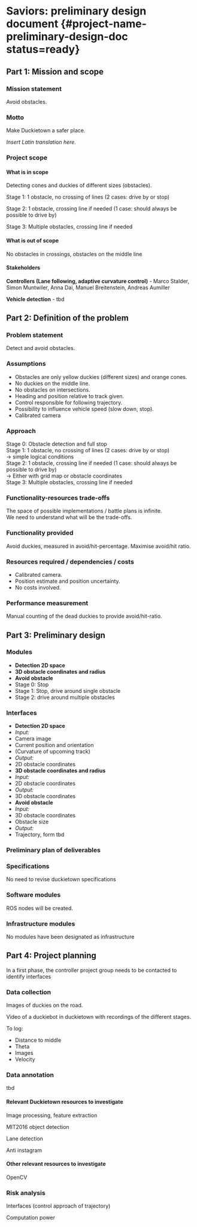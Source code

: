 #  Saviors: preliminary design document {#project-name-preliminary-design-doc status=ready}

<!-- Preliminary design document of the group saviors as of 19.11.2017
-->

## Part 1: Mission and scope

### Mission statement

Avoid obstacles. 

### Motto

Make Duckietown a safer place.

<div class='check' markdown="1">

*Insert Latin translation here.*

</div>

### Project scope

#### What is in scope

Detecting cones and duckies of different sizes (obstacles).

Stage 1: 1 obstacle, no crossing of lines (2 cases: drive by or stop)

Stage 2: 1 obstacle, crossing line if needed (1 case: should always be possible to drive by)

Stage 3: Multiple obstacles, crossing line if needed


#### What is out of scope

No obstacles in crossings, obstacles on the middle line 

#### Stakeholders

**Controllers (Lane following, adaptive curvature control)** - Marco Stalder, Simon Muntwiler, Anna Dai, Manuel Breitenstein, Andreas Aumiller

**Vehicle detection** - tbd



## Part 2: Definition of the problem

### Problem statement

Detect and avoid obstacles. 


### Assumptions
 * Obstacles are only yellow duckies (different sizes) and orange cones.
 * No duckies on the middle line.
 * No obstacles on intersections.
 * Heading and position relative to track given.
 * Control responsible for following trajectory.
 * Possibility to influence vehicle speed (slow down, stop).
 * Calibrated camera

### Approach

Stage 0: Obstacle detection and full stop<br>
Stage 1: 1 obstacle, no crossing of lines (2 cases: drive by or stop)<br>
→ simple logical conditions<br>
Stage 2: 1 obstacle, crossing line if needed (1 case: should always be possible to drive by)<br>
→ Either with grid map or obstacle coordinates<br>
Stage 3: Multiple obstacles, crossing line if needed <br>

### Functionality-resources trade-offs

The space of possible implementations / battle plans is infinite.<br>
We need to understand what will be the trade-offs.

### Functionality provided

Avoid duckies, measured in avoid/hit-percentage. Maximise avoid/hit ratio. 

### Resources required / dependencies / costs
 * Calibrated camera.
 * Position estimate and position uncertainty.
 * No costs involved.

### Performance measurement

Manual counting of the dead duckies to provide avoid/hit-ratio.

## Part 3: Preliminary design

### Modules
 * **Detection 2D space**
 * **3D obstacle coordinates and radius**
 * **Avoid obstacle**
 * Stage 0: Stop
 * Stage 1: Stop, drive around single obstacle
 * Stage 2: drive around multiple obstacles


### Interfaces
 * **Detection 2D space**
 * *Input:*
 * Camera image
 * Current position and orientation
 * (Curvature of upcoming track)
 * *Output:*
 * 2D obstacle coordinates
 * **3D obstacle coordinates and radius**
 * *Input:*
 * 2D obstacle coordinates
 * *Output:*
 * 3D obstacle coordinates
 * **Avoid obstacle**
 * *Input:*
 * 3D obstacle coordinates
 * Obstacle size
 * *Output:*
 * Trajectory, form tbd

### Preliminary plan of deliverables


### Specifications

No need to revise duckietown specifications

### Software modules

ROS nodes will be created.

### Infrastructure modules

No modules have been designated as infrastructure

## Part 4: Project planning

In a first phase, the controller project group needs to be contacted to identify interfaces

### Data collection

Images of duckies on the road.

Video of a duckiebot in duckietown with recordings of the different stages.

To log:
 * Distance to middle
 * Theta
 * Images
 * Velocity


### Data annotation

tbd

#### Relevant Duckietown resources to investigate
Image processing, feature extraction

MIT2016 object detection

Lane detection

Anti instagram


#### Other relevant resources to investigate
OpenCV

### Risk analysis
Interfaces (control approach of trajectory)

Computation power
